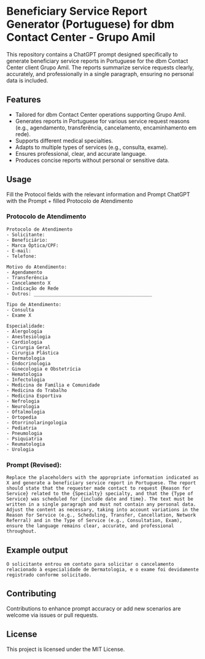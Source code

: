 # Beneficiary Service Report Generator (Portuguese) for dbm Contact Center - Grupo Amil

This repository contains a ChatGPT prompt designed specifically to generate beneficiary service reports in Portuguese for the dbm Contact Center client Grupo Amil. The reports summarize service requests clearly, accurately, and professionally in a single paragraph, ensuring no personal data is included.

## Features

- Tailored for dbm Contact Center operations supporting Grupo Amil.
- Generates reports in Portuguese for various service request reasons (e.g., agendamento, transferência, cancelamento, encaminhamento em rede).
- Supports different medical specialties.
- Adapts to multiple types of services (e.g., consulta, exame).
- Ensures professional, clear, and accurate language.
- Produces concise reports without personal or sensitive data.

## Usage

Fill the Protocol fields with the relevant information and Prompt ChatGPT with the Prompt + filled Protocolo de Atendimento

### Protocolo de Atendimento

```
Protocolo de Atendimento
- Solicitante:
- Beneficiário:
- Marca Óptica/CPF:
- E-mail:
- Telefone:

Motivo do Atendimento:
- Agendamento
- Transferência
- Cancelamento X
- Indicação de Rede
- Outros: ___________________________________________

Tipo de Atendimento:
- Consulta
- Exame X

Especialidade:
- Alergologia
- Anestesiologia
- Cardiologia
- Cirurgia Geral
- Cirurgia Plástica
- Dermatologia
- Endocrinologia
- Ginecologia e Obstetrícia
- Hematologia
- Infectologia
- Medicina de Família e Comunidade
- Medicina do Trabalho
- Medicina Esportiva
- Nefrologia
- Neurologia
- Oftalmologia
- Ortopedia
- Otorrinolaringologia
- Pediatria
- Pneumologia
- Psiquiatria
- Reumatologia
- Urologia
```

### Prompt (Revised):

```
Replace the placeholders with the appropriate information indicated as X and generate a beneficiary service report in Portuguese. The report should state that the requester made contact to request {Reason for Service} related to the {Specialty} specialty, and that the {Type of Service} was scheduled for {include date and time}. The text must be written in a single paragraph and must not contain any personal data. Adjust the content as necessary, taking into account variations in the Reason for Service (e.g., Scheduling, Transfer, Cancellation, Network Referral) and in the Type of Service (e.g., Consultation, Exam), ensure the language remains clear, accurate, and professional throughout.
```

## Example output

`O solicitante entrou em contato para solicitar o cancelamento relacionado à especialidade de Dermatologia, e o exame foi devidamente registrado conforme solicitado.`

## Contributing

Contributions to enhance prompt accuracy or add new scenarios are welcome via issues or pull requests.

## License

This project is licensed under the MIT License.
